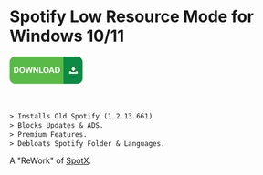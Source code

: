 # **Spotify Low Resource Mode for Windows 10/11**

[<img src="https://github.com/gzmatte/trash/blob/main/48wx.png">](https://github.com/gzmatte/spotify/releases/download/1/SPOTIFY-LRM.bat)

</br> 

```
> Installs Old Spotify (1.2.13.661)
> Blocks Updates & ADS.
> Premium Features.
> Debloats Spotify Folder & Languages.
```

A "ReWork" of [SpotX](https://github.com/SpotX-Official/SpotX).
